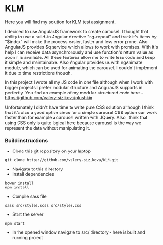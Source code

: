 # KLM

Here you will find my solution for KLM test assignment.

I decided to use AngularJS framework to create carousel. I thought that ability to use a build-in Angular directive "ng-repeat" and track it's items by "$index" will make the process easier, faster and less error prone. Also AngularJS provides $q service which allows to work with promises. With it's help I can receive data asynchronously and use function's return value as soon it is available. All these features allow me to write less code and keep it simple and maintainable. Also Angular provides us with ngAnimate module, which can be used for animating the carousel. I couldn't implement it due to time restrictions though.

In this project I wrote all my JS code in one file although when I work with bigger projects I prefer modular structure and AngularJS supports in perfectly. You find an example of my modular structured code here - https://github.com/valery-sizikova/plushkin

Unfortunately I didn't have time to write pure CSS solution although I think that it's also a good option since for a simple carousel CSS option can work faster than for example a carousel written with JQuery. Also I think that using CSS only is quite logical here because carousel is the way we represent the data without manipulating it.

### Build instructions
- Clone this git repository on your laptop 
```
git clone https://github.com/valery-sizikova/KLM.git
```
- Navigate to this directory
- Install dependencies
```
bower install
npm install
```
- Compile sass file
```
sass src/styles.scss src/styles.css
```
- Start the server
```
npm start
```
- In the opened window navigate to src/ directory - here is built and running project

